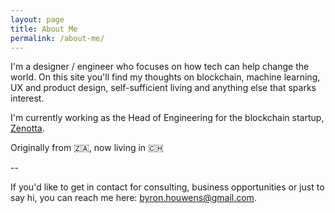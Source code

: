 ```yaml
---
layout: page
title: About Me
permalink: /about-me/
---
```


I'm a designer / engineer who focuses on how tech can help change the world. On this site you'll find my thoughts on blockchain, machine learning, UX and product design, self-sufficient living and anything else that sparks interest.

I'm currently working as the Head of Engineering for the blockchain startup, [Zenotta](https://zenotta.com).

Originally from 🇿🇦, now living in 🇨🇭

--

If you'd like to get in contact for consulting, business opportunities or just to say hi, you can reach me here: [byron.houwens@gmail.com](mailto:byron.houwens@gmail.com).